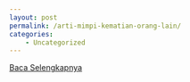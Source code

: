 ```yaml
---
layout: post
permalink: /arti-mimpi-kematian-orang-lain/
categories:
    - Uncategorized
---
```


[Baca Selengkapnya](/07)